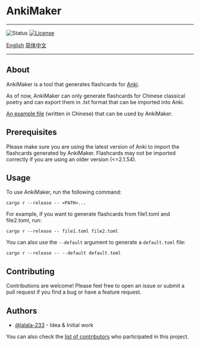 # AnkiMaker

---

![Status](https://img.shields.io/badge/status-active-success.svg)
[![License](https://img.shields.io/badge/license-MIT-blue.svg)](/LICENSE)

[English](README.md)
[简体中文](README_CN.md)

---

## About

AnkiMaker is a tool that generates flashcards for [Anki](https://apps.ankiweb.net/).

As of now, AnkiMaker can only generate flashcards for Chinese classical poetry and can export them in .txt format that can be imported into Anki.

[An example file](https://github.com/lalala-233/AnkiCards/blob/main/New/将进酒.toml) (written in Chinese) that can be used by AnkiMaker.

## Prerequisites

Please make sure you are using the latest version of Anki to import the flashcards generated by AnkiMaker. Flashcards may not be imported correctly if you are using an older version (<=2.1.54).

## Usage

To use AnkiMaker, run the following command:

```shell
cargo r --release -- <PATH>...
```

For example, if you want to generate flashcards from file1.toml and file2.toml, run:

```shell
cargo r --release -- file1.toml file2.toml
```

You can also use the `--default` argument to generate a `default.toml` file:

```shell
cargo r --release -- --default default.toml
```

## Contributing

Contributions are welcome! Please feel free to open an issue or submit a pull request if you find a bug or have a feature request.

## Authors

- [@lalala-233](https://github.com/lalala-233) - Idea & Initial work

You can also check the [list of contributors](https://github.com/lalala-233/AnkiMaker/contributors) who participated in this project.
